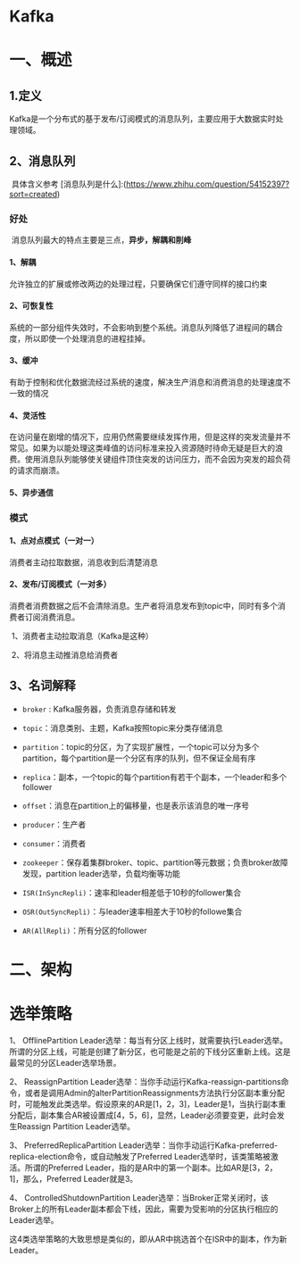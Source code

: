 # Kafka

# 一、概述

## 1.定义

​        Kafka是一个分布式的基于发布/订阅模式的消息队列，主要应用于大数据实时处理领域。

## 2、消息队列

​    具体含义参考 [消息队列是什么]:(https://www.zhihu.com/question/54152397?sort=created)

### 好处

​            消息队列最大的特点主要是三点，**异步，解耦和削峰**

#### 1、解耦

​        允许独立的扩展或修改两边的处理过程，只要确保它们遵守同样的接口约束

#### 2、可恢复性

​        系统的一部分组件失效时，不会影响到整个系统。消息队列降低了进程间的耦合度，所以即使一个处理消息的进程挂掉。

#### 3、缓冲

​        有助于控制和优化数据流经过系统的速度，解决生产消息和消费消息的处理速度不一致的情况

#### 4、灵活性

​        在访问量在剧增的情况下，应用仍然需要继续发挥作用，但是这样的突发流量并不常见。如果为以能处理这类峰值的访问标准来投入资源随时待命无疑是巨大的浪费。使用消息队列能够使关键组件顶住突发的访问压力，而不会因为突发的超负荷的请求而崩溃。

#### 5、异步通信

### 模式

#### 1、点对点模式（一对一）

消费者主动拉取数据，消息收到后清楚消息

#### 2、发布/订阅模式（一对多）

消费者消费数据之后不会清除消息。生产者将消息发布到topic中，同时有多个消费者订阅消费消息。

​        1、消费者主动拉取消息（Kafka是这种）

​        2、将消息主动推消息给消费者

## 3、名词解释

- `broker` : Kafka服务器，负责消息存储和转发

- `topic`：消息类别、主题，Kafka按照topic来分类存储消息

- `partition`：topic的分区，为了实现扩展性，一个topic可以分为多个partition，每个partition是一个分区有序的队列，但不保证全局有序

- `replica`：副本，一个topic的每个partition有若干个副本，一个leader和多个follower

- `offset`：消息在partition上的偏移量，也是表示该消息的唯一序号

- `producer`：生产者

- `consumer`：消费者

- `zookeeper`：保存着集群broker、topic、partition等元数据；负责broker故障发现，partition leader选举，负载均衡等功能

- `ISR(InSyncRepli)`：速率和leader相差低于10秒的follower集合

- `OSR(OutSyncRepli)`：与leader速率相差大于10秒的followe集合

- `AR(AllRepli)`：所有分区的follower

# 二、架构

# 选举策略

1、 OfflinePartition Leader选举：每当有分区上线时，就需要执行Leader选举。所谓的分区上线，可能是创建了新分区，也可能是之前的下线分区重新上线。这是最常见的分区Leader选举场景。

2、 ReassignPartition Leader选举：当你手动运行Kafka-reassign-partitions命令，或者是调用Admin的alterPartitionReassignments方法执行分区副本重分配时，可能触发此类选举。假设原来的AR是[1，2，3]，Leader是1，当执行副本重分配后，副本集合AR被设置成[4，5，6]，显然，Leader必须要变更，此时会发生Reassign Partition Leader选举。

3、 PreferredReplicaPartition Leader选举：当你手动运行Kafka-preferred-replica-election命令，或自动触发了Preferred Leader选举时，该类策略被激活。所谓的Preferred Leader，指的是AR中的第一个副本。比如AR是[3，2，1]，那么，Preferred Leader就是3。

4、 ControlledShutdownPartition Leader选举：当Broker正常关闭时，该Broker上的所有Leader副本都会下线，因此，需要为受影响的分区执行相应的Leader选举。

这4类选举策略的大致思想是类似的，即从AR中挑选首个在ISR中的副本，作为新Leader。